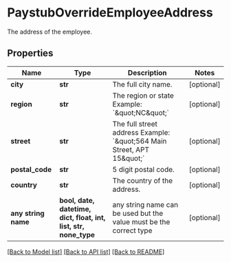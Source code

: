# PaystubOverrideEmployeeAddress

The address of the employee.

## Properties
Name | Type | Description | Notes
------------ | ------------- | ------------- | -------------
**city** | **str** | The full city name. | [optional] 
**region** | **str** | The region or state Example: &#x60;\&quot;NC\&quot;&#x60; | [optional] 
**street** | **str** | The full street address Example: &#x60;\&quot;564 Main Street, APT 15\&quot;&#x60; | [optional] 
**postal_code** | **str** | 5 digit postal code. | [optional] 
**country** | **str** | The country of the address. | [optional] 
**any string name** | **bool, date, datetime, dict, float, int, list, str, none_type** | any string name can be used but the value must be the correct type | [optional]

[[Back to Model list]](../README.md#documentation-for-models) [[Back to API list]](../README.md#documentation-for-api-endpoints) [[Back to README]](../README.md)



